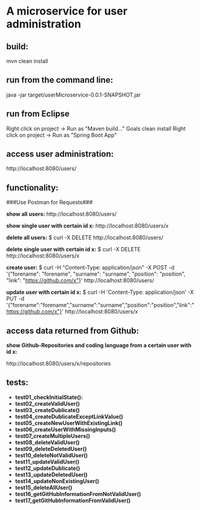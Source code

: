 # A microservice for user administration

## build:

mvn clean install


## run from the command line:

java -jar target/userMicroservice-0.0.1-SNAPSHOT.jar


## run from Eclipse

Right click on project -> Run as "Maven build..." Goals clean install
Right click on project -> Run as "Spring Boot App"


## access user administration:

http://localhost:8080/users/


## functionality:

###Use Postman for Requests###

**show all users:** 
http://localhost:8080/users/

**show single user with certain id x:** 
http://localhost:8080/users/x 

**delete all users:** 
$ curl -X DELETE http://localhost:8080/users/

**delete single user with certain id x:** 
$ curl -X DELETE http://localhost:8080/users/x

**create user:** 
$ curl -H "Content-Type: application/json" -X POST -d '{"forename": "forename", "surname": "surname", "position": "position", "link": "https://github.com/x"}' http://localhost:8080/users/
    
**update user with certain id x:** 
$ curl -H 'Content-Type: application/json' -X PUT -d '{"forename":"forename","surname":"surname","position":"position","link":"https://github.com/x"}' http://localhost:8080/users/x


## access data returned from Github:

**show Github-Repositories and coding language from a certain user with id x:**

http://localhost:8080/users/x/repositories


## tests:

+ **test01_checkInitialState():**
+ **test02_createValidUser()**
+ **test03_createDublicate()**
+ **test04_createDublicateExceptLinkValue()**
+ **test05_createNewUserWithExistingLink()**
+ **test06_createUserWithMissingInputs()**
+ **test07_createMultipleUsers()**
+ **test08_deleteValidUser()**
+ **test09_deleteDeletedUser()**
+ **test10_deleteNotValidUser()**
+ **test11_updateValidUser()**
+ **test12_updateDublicate()**
+ **test13_updateDeletedUser()**
+ **test14_updateNonExistingUser()**
+ **test15_deleteAllUser()**
+ **test16_getGitHubInformationFromNotValidUser()**
+ **test17_getGitHubInformationFromValidUser()**
